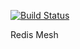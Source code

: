 [![Build Status](https://travis-ci.com/VitZhou/redis-green.svg?branch=master)](https://travis-ci.com/VitZhou/redis-green)


Redis Mesh